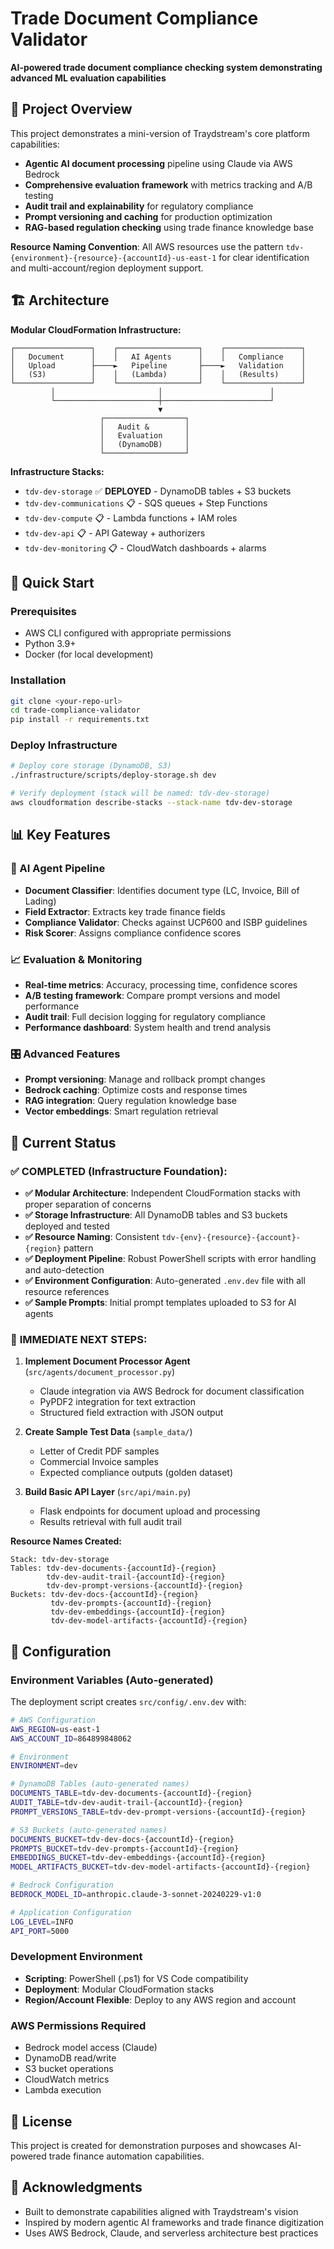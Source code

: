 # Trade Document Compliance Validator

**AI-powered trade document compliance checking system demonstrating advanced ML evaluation capabilities**

## 🎯 Project Overview

This project demonstrates a mini-version of Traydstream's core platform capabilities:
- **Agentic AI document processing** pipeline using Claude via AWS Bedrock
- **Comprehensive evaluation framework** with metrics tracking and A/B testing
- **Audit trail and explainability** for regulatory compliance
- **Prompt versioning and caching** for production optimization
- **RAG-based regulation checking** using trade finance knowledge base

**Resource Naming Convention**: All AWS resources use the pattern `tdv-{environment}-{resource}-{accountId}-us-east-1` for clear identification and multi-account/region deployment support.

## 🏗️ Architecture

**Modular CloudFormation Infrastructure:**
```
┌─────────────────┐    ┌──────────────────┐    ┌─────────────────┐
│   Document      │    │   AI Agents      │    │   Compliance    │
│   Upload        ├────►   Pipeline       ├────►   Validation    │
│   (S3)          │    │   (Lambda)       │    │   (Results)     │
└─────────────────┘    └──────────────────┘    └─────────────────┘
         │                       │                        │
         └───────────────────────┼────────────────────────┘
                                 ▼
                    ┌──────────────────┐
                    │   Audit &        │
                    │   Evaluation     │
                    │   (DynamoDB)     │
                    └──────────────────┘
```

**Infrastructure Stacks:**
- `tdv-dev-storage` ✅ **DEPLOYED** - DynamoDB tables + S3 buckets
- `tdv-dev-communications` 📋 - SQS queues + Step Functions  
- `tdv-dev-compute` 📋 - Lambda functions + IAM roles
- `tdv-dev-api` 📋 - API Gateway + authorizers
- `tdv-dev-monitoring` 📋 - CloudWatch dashboards + alarms

## 🚀 Quick Start

### Prerequisites
- AWS CLI configured with appropriate permissions
- Python 3.9+
- Docker (for local development)

### Installation
```bash
git clone <your-repo-url>
cd trade-compliance-validator
pip install -r requirements.txt
```

### Deploy Infrastructure
```bash
# Deploy core storage (DynamoDB, S3)
./infrastructure/scripts/deploy-storage.sh dev

# Verify deployment (stack will be named: tdv-dev-storage)
aws cloudformation describe-stacks --stack-name tdv-dev-storage
```

## 📊 Key Features

### 🤖 AI Agent Pipeline
- **Document Classifier**: Identifies document type (LC, Invoice, Bill of Lading)
- **Field Extractor**: Extracts key trade finance fields
- **Compliance Validator**: Checks against UCP600 and ISBP guidelines
- **Risk Scorer**: Assigns compliance confidence scores

### 📈 Evaluation & Monitoring
- **Real-time metrics**: Accuracy, processing time, confidence scores
- **A/B testing framework**: Compare prompt versions and model performance
- **Audit trail**: Full decision logging for regulatory compliance
- **Performance dashboard**: System health and trend analysis

### 🎛️ Advanced Features
- **Prompt versioning**: Manage and rollback prompt changes
- **Bedrock caching**: Optimize costs and response times
- **RAG integration**: Query regulation knowledge base
- **Vector embeddings**: Smart regulation retrieval

## 🎯 Current Status

### ✅ **COMPLETED** (Infrastructure Foundation):
- **✅ Modular Architecture**: Independent CloudFormation stacks with proper separation of concerns
- **✅ Storage Infrastructure**: All DynamoDB tables and S3 buckets deployed and tested
- **✅ Resource Naming**: Consistent `tdv-{env}-{resource}-{account}-{region}` pattern
- **✅ Deployment Pipeline**: Robust PowerShell scripts with error handling and auto-detection
- **✅ Environment Configuration**: Auto-generated `.env.dev` file with all resource references
- **✅ Sample Prompts**: Initial prompt templates uploaded to S3 for AI agents

### 🔄 **IMMEDIATE NEXT STEPS**:
1. **Implement Document Processor Agent** (`src/agents/document_processor.py`)
   - Claude integration via AWS Bedrock for document classification
   - PyPDF2 integration for text extraction
   - Structured field extraction with JSON output

2. **Create Sample Test Data** (`sample_data/`)
   - Letter of Credit PDF samples
   - Commercial Invoice samples
   - Expected compliance outputs (golden dataset)

3. **Build Basic API Layer** (`src/api/main.py`)
   - Flask endpoints for document upload and processing
   - Results retrieval with full audit trail

**Resource Names Created:**
```
Stack: tdv-dev-storage
Tables: tdv-dev-documents-{accountId}-{region}
        tdv-dev-audit-trail-{accountId}-{region}  
        tdv-dev-prompt-versions-{accountId}-{region}
Buckets: tdv-dev-docs-{accountId}-{region}
         tdv-dev-prompts-{accountId}-{region}
         tdv-dev-embeddings-{accountId}-{region}
         tdv-dev-model-artifacts-{accountId}-{region}
```

## 🔧 Configuration

### Environment Variables (Auto-generated)
The deployment script creates `src/config/.env.dev` with:
```bash
# AWS Configuration
AWS_REGION=us-east-1
AWS_ACCOUNT_ID=864899848062

# Environment  
ENVIRONMENT=dev

# DynamoDB Tables (auto-generated names)
DOCUMENTS_TABLE=tdv-dev-documents-{accountId}-{region}
AUDIT_TABLE=tdv-dev-audit-trail-{accountId}-{region}
PROMPT_VERSIONS_TABLE=tdv-dev-prompt-versions-{accountId}-{region}

# S3 Buckets (auto-generated names)
DOCUMENTS_BUCKET=tdv-dev-docs-{accountId}-{region}
PROMPTS_BUCKET=tdv-dev-prompts-{accountId}-{region}
EMBEDDINGS_BUCKET=tdv-dev-embeddings-{accountId}-{region}
MODEL_ARTIFACTS_BUCKET=tdv-dev-model-artifacts-{accountId}-{region}

# Bedrock Configuration
BEDROCK_MODEL_ID=anthropic.claude-3-sonnet-20240229-v1:0

# Application Configuration
LOG_LEVEL=INFO
API_PORT=5000
```

### Development Environment
- **Scripting**: PowerShell (.ps1) for VS Code compatibility
- **Deployment**: Modular CloudFormation stacks
- **Region/Account Flexible**: Deploy to any AWS region and account

### AWS Permissions Required
- Bedrock model access (Claude)
- DynamoDB read/write
- S3 bucket operations
- CloudWatch metrics
- Lambda execution

## 📄 License

This project is created for demonstration purposes and showcases AI-powered trade finance automation capabilities.

## 🙏 Acknowledgments

- Built to demonstrate capabilities aligned with Traydstream's vision
- Inspired by modern agentic AI frameworks and trade finance digitization
- Uses AWS Bedrock, Claude, and serverless architecture best practices